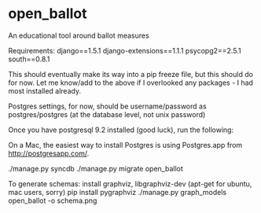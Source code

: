 open_ballot
===========

An educational tool around ballot measures

Requirements:
django==1.5.1
django-extensions==1.1.1
psycopg2==2.5.1
south==0.8.1

This should eventually make its way into a pip freeze file, but this should do for now.  Let me know/add to the above if I overlooked any packages - I had most installed already.

Postgres settings, for now, should be username/password as postgres/postgres (at the database level, not unix password)

Once you have postgresql 9.2 installed (good luck), run the following:

On a Mac, the easiest way to install Postgres is using Postgres.app from http://postgresapp.com/.

./manage.py syncdb
./manage.py migrate open_ballot

To generate schemas:
	install graphviz, libgraphviz-dev (apt-get for ubuntu, mac users, sorry)
	pip install pygraphviz
	./manage.py graph_models open_ballot -o schema.png
